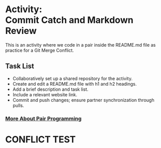 # Activity: <br> Commit Catch and Markdown Review
This is an activity where we code in a pair inside the README.md file as practice for a Git Merge Conflict. 
## Task List
- Collaboratively set up a shared repository for the activity.
- Create and edit a README.md file with h1 and h2 headings.
- Add a brief description and task list.
- Include a relevant website link.
- Commit and push changes; ensure partner synchronization through pulls.

### [More About Pair Programming](https://www.codementor.io/pair-programming)

# CONFLICT TEST
